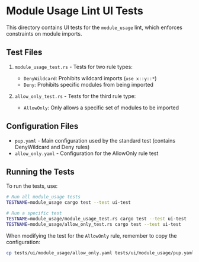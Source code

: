 # Module Usage Lint UI Tests

This directory contains UI tests for the `module_usage` lint, which enforces constraints on module imports.

## Test Files

1. `module_usage_test.rs` - Tests for two rule types:
   - `DenyWildcard`: Prohibits wildcard imports (`use x::y::*`)
   - `Deny`: Prohibits specific modules from being imported

2. `allow_only_test.rs` - Tests for the third rule type:
   - `AllowOnly`: Only allows a specific set of modules to be imported

## Configuration Files

- `pup.yaml` - Main configuration used by the standard test (contains DenyWildcard and Deny rules)
- `allow_only.yaml` - Configuration for the AllowOnly rule test

## Running the Tests

To run the tests, use:

```bash
# Run all module_usage tests
TESTNAME=module_usage cargo test --test ui-test

# Run a specific test
TESTNAME=module_usage/module_usage_test.rs cargo test --test ui-test
TESTNAME=module_usage/allow_only_test.rs cargo test --test ui-test 
```

When modifying the test for the `AllowOnly` rule, remember to copy the configuration:

```bash
cp tests/ui/module_usage/allow_only.yaml tests/ui/module_usage/pup.yaml
```